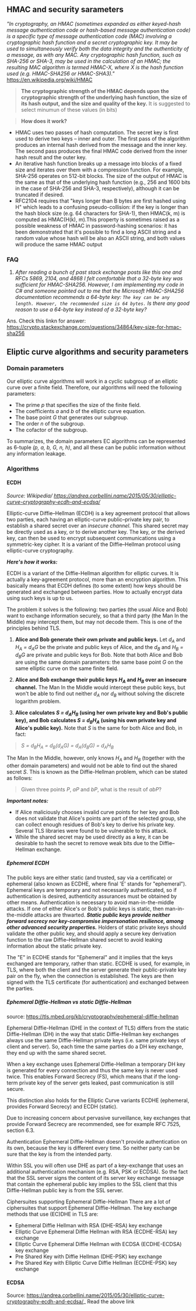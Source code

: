 

## HMAC and security sarameters

_"In cryptography, an HMAC (sometimes expanded as either keyed-hash message authentication code or hash-based message authentication code) is a specific type of message authentication code (MAC) involving a cryptographic hash function and a secret cryptographic key. It may be used to simultaneously verify both the data integrity and the authenticity of a message, as with any MAC. Any cryptographic hash function, such as SHA-256 or SHA-3, may be used in the calculation of an HMAC; the resulting MAC algorithm is termed HMAC-X, where X is the hash function used (e.g. HMAC-SHA256 or HMAC-SHA3)."_ https://en.wikipedia.org/wiki/HMAC

>**The cryptographic strength of the HMAC depends upon the cryptographic strength of the underlying hash function, the size of its hash output, and the size and quality of the key.** It is suggested to select minumun of these values (in bits)

>**How does it work?**
- HMAC uses two passes of hash computation. The secret key is first used to derive two keys – inner and outer. The first pass of the algorithm produces an internal hash derived from the message and the inner key. The second pass produces the final HMAC code derived from the inner hash result and the outer key.
- An iterative hash function breaks up a message into blocks of a fixed size and iterates over them with a compression function. For example, SHA-256 operates on 512-bit blocks. The size of the output of HMAC is the same as that of the underlying hash function (e.g., 256 and 1600 bits in the case of SHA-256 and SHA-3, respectively), although it can be truncated if desired.
- RFC2104 requires that "keys longer than B bytes are first hashed using H" which leads to a confusing pseudo-collision: if the key is longer than the hash block size (e.g. 64 characters for SHA-1), then HMAC(k, m) is computed as HMAC(H(k), m).This property is sometimes raised as a possible weakness of HMAC in password-hashing scenarios: it has been demonstrated that it's possible to find a long ASCII string and a random value whose hash will be also an ASCII string, and both values will produce the same HMAC output

### FAQ

1. _After reading a bunch of past stack exchange posts like this one and RFCs 5869, 2104, and 4868 I felt comfortable that a 32-byte key was sufficient for HMAC-SHA256. However, I am implementing my code in C# and someone pointed out to me that the Microsoft HMAC-SHA256 documentation recommends a 64-byte key: ``The key can be any length. However, the recommended size is 64 bytes.``
Is there any good reason to use a 64-byte key instead of a 32-byte key?_

Ans. Check this linkn for answer: https://crypto.stackexchange.com/questions/34864/key-size-for-hmac-sha256


## Eliptic curve algorithms and security parameters

### Domain parameters
Our elliptic curve algorithms will work in a cyclic subgroup of an elliptic curve over a finite field. Therefore, our algorithms will need the following parameters:

+ The prime *p* that specifies the size of the finite field.
+ The coefficients *a* and *b* of the elliptic curve equation.
+ The base point *G* that generates our subgroup.
+ The order *n* of the subgroup.
+ The cofactor  of the subgroup.

To summarizes, the domain parameters EC algorithms can be represented as 6-tuple *(p, a, b, G, n, h)*, and all these can be public information without any information leakage.

### Algorithms
#### ECDH
_Source: Wikipedia/ https://andrea.corbellini.name/2015/05/30/elliptic-curve-cryptography-ecdh-and-ecdsa/_

Elliptic-curve Diffie–Hellman (ECDH) is a key agreement protocol that allows two parties, each having an elliptic-curve public–private key pair, to establish a shared secret over an _insecure channel_. This shared secret may be directly used as a key, or to derive another key. The key, or the derived key, can then be used to encrypt subsequent communications using a symmetric-key cipher. It is a variant of the Diffie–Hellman protocol using elliptic-curve cryptography.

***Here's how it works:***

ECDH is a variant of the Diffie-Hellman algorithm for elliptic curves. It is actually a key-agreement protocol, more than an encryption algorithm. This basically means that ECDH defines (to some extent) how keys should be generated and exchanged between parties. How to actually encrypt data using such keys is up to us.

The problem it solves is the following: two parties (the usual Alice and Bob) want to exchange information securely, so that a third party (the Man In the Middle) may intercept them, but may not decode them. This is one of the principles behind TLS.

1. **Alice and Bob generate their own private and public keys.** Let *d<sub>A</sub>* and *H<sub>A</sub> = d<sub>A</sub>G* be the private and public keys of Alice, and the *d<sub>B</sub>* and *H<sub>B</sub> = d<sub>B</sub>G* are private and public keys for Bob. Note that both Alice and Bob are using the same domain parameters: the same base point *G* on the same elliptic curve on the same finite field.

2. **Alice and Bob exchange their public keys *H<sub>A</sub>* and *H<sub>B</sub>* over an insecure channel.** The Man In the Middle would intercept these public keys, but won't be able to find out neither *d<sub>A</sub>* nor *d<sub>B</sub>* without solving the discrete logarithm problem.

3. **Alice calculates *S = d<sub>A</sub>H<sub>B</sub>* (using her own private key and Bob's public key), and Bob calculates *S = d<sub>B</sub>H<sub>A</sub>* (using his own private key and Alice's public key).** Note that  *S* is the same for both Alice and Bob, in fact: 

> *S = d<sub>B</sub>H<sub>A</sub> = d<sub>B</sub>(d<sub>A</sub>G) = d<sub>A</sub>(d<sub>B</sub>G) = d<sub>A</sub>H<sub>B</sub>* 

The Man In the Middle, however, only knows *H<sub>A</sub>* and *H<sub>B</sub>* (together with the other domain parameters) and would not be able to find out the shared secret *S*. This is known as the Diffie-Hellman problem, which can be stated as follows:

> Given three points *P*, *aP* and *bP*, what is the result of *abP*?

***Important notes:***
- If Alice maliciously chooses invalid curve points for her key and Bob does not validate that Alice's points are part of the selected group, she can collect enough residues of Bob's key to derive his private key. Several TLS libraries were found to be vulnerable to this attack.
- While the shared secret may be used directly as a key, it can be desirable to hash the secret to remove weak bits due to the Diffie–Hellman exchange.

##### Ephemeral ECDH

The public keys are either static (and trusted, say via a certificate) or ephemeral (also known as ECDHE, where final 'E' stands for "ephemeral"). Ephemeral keys are temporary and not necessarily authenticated, so if authentication is desired, authenticity assurances must be obtained by other means. Authentication is necessary to avoid man-in-the-middle attacks. If one of either Alice's or Bob's public keys is static, then man-in-the-middle attacks are thwarted. ***Static public keys provide neither forward secrecy nor key-compromise impersonation resilience, among other advanced security properties.*** Holders of static private keys should validate the other public key, and should apply a secure key derivation function to the raw Diffie–Hellman shared secret to avoid leaking information about the static private key.

The "E" in ECDHE stands for "Ephemeral" and it implies that the keys exchanged are temporary, rather than static.
ECDHE is used, for example, in TLS, where both the client and the server generate their public-private key pair on the fly, when the connection is established. The keys are then signed with the TLS certificate (for authentication) and exchanged between the parties.


##### Ephemeral Diffie-Hellman vs static Diffie-Hellman
source: https://tls.mbed.org/kb/cryptography/ephemeral-diffie-hellman

Ephemeral Diffie-Hellman (DHE in the context of TLS) differs from the static Diffie-Hellman (DH) in the way that static Diffie-Hellman key exchanges always use the same Diffie-Hellman private keys (i.e. same private keys of client and server). So, each time the same parties do a DH key exchange, they end up with the same shared secret.

When a key exchange uses Ephemeral Diffie-Hellman a temporary DH key is generated for every connection and thus the same key is never used twice. This enables Forward Secrecy (FS), which means that if the long-term private key of the server gets leaked, past communication is still secure.

This distinction also holds for the Elliptic Curve variants ECDHE (ephemeral, provides Forward Secrecy) and ECDH (static).

Due to increasing concern about pervasive surveillance, key exchanges that provide Forward Secrecy are recommended, see for example RFC 7525, section 6.3.

Authentication
Ephemeral Diffie-Hellman doesn't provide authentication on its own, because the key is different every time. So neither party can be sure that the key is from the intended party.

Within SSL you will often use DHE as part of a key-exchange that uses an additional authentication mechanism (e.g. RSA, PSK or ECDSA). So the fact that the SSL server signs the content of its server key exchange message that contain the ephemeral public key implies to the SSL client that this Diffie-Hellman public key is from the SSL server.

Ciphersuites supporting Ephemeral Diffie-Hellman
There are a lot of ciphersuites that support Ephemeral Diffie-Hellman. The key exchange methods that use (EC)DHE in TLS are:

- Ephemeral Diffie Hellman with RSA (DHE-RSA) key exchange
- Elliptic Curve Ephemeral Diffie Hellman with RSA (ECDHE-RSA) key exchange
- Elliptic Curve Ephemeral Diffie Hellman with ECDSA (ECDHE-ECDSA) key exchange
- Pre Shared Key with Diffie Hellman (DHE-PSK) key exchange
- Pre Shared Key with Elliptic Curve Diffie Hellman (ECDHE-PSK) key exchange 

#### ECDSA
Source: https://andrea.corbellini.name/2015/05/30/elliptic-curve-cryptography-ecdh-and-ecdsa/_
Read the above link

